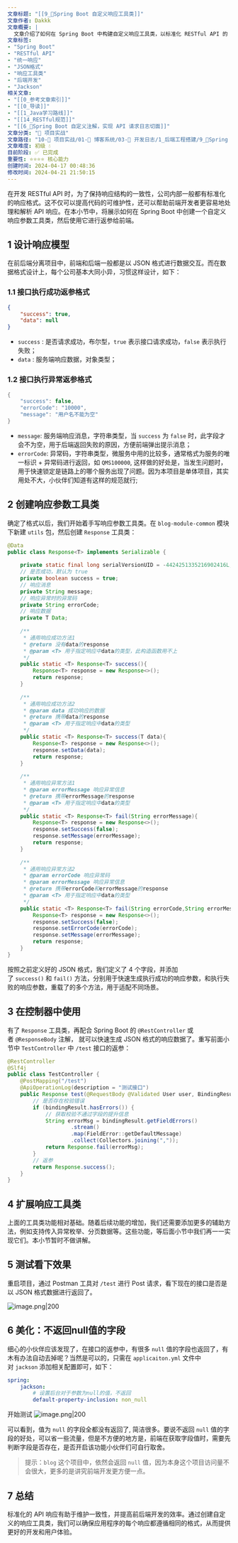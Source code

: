 ```yaml
---
文章标题: "[[9_📕Spring Boot 自定义响应工具类]]" 
文章作者: Dakkk
文章概要: |
  文章介绍了如何在 Spring Boot 中构建自定义响应工具类，以标准化 RESTful API 的 JSON 响应格式。通过设计统一的成功与失败模型和泛型 `Response` 类，简化了控制器层的数据返回，提升前后端协作效率和接口一致性，并提供了Jackson配置优化。
文章标签:
- "Spring Boot"
- "RESTful API"
- "统一响应"
- "JSON格式"
- "响应工具类"
- "后端开发"
- "Jackson"
相关文章:
- "[[0_参考文章索引]]"
- "[[0_导读]]"
- "[[1_Java学习路线]]"
- "[[14_RESTful规范]]"
- "[[6_📕Spring Boot 自定义注解，实现 API 请求日志切面]]"
文章分类: "🚀 项目实战"
文章路径: "10-🚀 项目实战/01-📝 博客系统/03-📝 开发日志/1_后端工程搭建/9_📕Spring Boot 自定义响应工具类.md"
文章难度: 初级 💧
目前阶段: ✅ 已完成
重要性: ⭐⭐⭐⭐ 核心能力
创建时间: 2024-04-17 00:48:36
修改时间: 2024-04-21 21:50:15
---
```


在开发 RESTful API 时，为了保持响应结构的一致性，公司内部一般都有标准化的响应格式。这不仅可以提高代码的可维护性，还可以帮助前端开发者更容易地处理和解析 API 响应。在本小节中，将展示如何在 Spring Boot 中创建一个自定义响应参数工具类，然后使用它进行返参给前端。
## 1 设计响应模型

在前后端分离项目中，前端和后端一般都是以 JSON 格式进行数据交互。而在数据格式设计上，每个公司基本大同小异，习惯这样设计，如下：
### 1.1 接口执行成功返参格式

```json
{
	"success": true,
	"data": null
}
```

- `success` : 是否请求成功，布尔型，`true` 表示接口请求成功，`false` 表示执行失败；
- `data` : 服务端响应数据，对象类型；
### 1.2 接口执行异常返参格式

```java
{
	"success": false,
	"errorCode": "10000",
	"message": "用户名不能为空"
}
```

- `message`: 服务端响应消息，字符串类型，当 `success` 为 `false` 时，此字段才会不为空，用于后端返回失败的原因，方便前端弹出提示消息；
- `errorCode`: 异常码，字符串类型，微服务中用的比较多，通常格式为服务的唯一标识 + 异常码进行返回，如 `QMS100000`, 这样做的好处是，当发生问题时，用于快速锁定是链路上的哪个服务出现了问题。因为本项目是单体项目，其实用处不大，小伙伴们知道有这样的规范就行;
## 2 创建响应参数工具类

确定了格式以后，我们开始着手写响应参数工具类。在 `blog-module-common` 模块下新建 `utils` 包，然后创建 `Response` 工具类：
```java
@Data  
public class Response<T> implements Serializable {  
  
    private static final long serialVersionUID = -4424251335216902416L;  
    // 是否成功，默认为 true    
    private boolean success = true;  
    // 响应消息  
    private String message;  
    // 响应异常时的异常码  
    private String errorCode;  
    // 响应数据  
    private T Data;  
  
    /**  
     * 通用响应成功方法1  
     * @return 没有data的response  
     * @param <T> 用于指定响应中data的类型，此构造函数用不上  
     */  
    public static <T> Response<T> success(){  
        Response<T> response = new Response<>();  
        return response;  
    }  
  
    /**  
     * 通用响应成功方法2  
     * @param data 成功响应的数据  
     * @return 携带data的response  
     * @param <T> 用于指定响应中data的类型  
     */  
    public static <T> Response<T> success(T data){  
        Response<T> response = new Response<>();  
        response.setData(data);  
        return response;  
    }  
  
    /**  
     * 通用响应异常方法1  
     * @param errorMessage 响应异常信息  
     * @return 携带errorMessage的response  
     * @param <T> 用于指定响应中data的类型  
     */  
    public static <T> Response<T> fail(String errorMessage){  
        Response<T> response = new Response<>();  
        response.setSuccess(false);  
        response.setMessage(errorMessage);  
        return response;  
    }  
  
    /**  
     * 通用响应异常方法2  
     * @param errorCode 响应异常码  
     * @param errorMessage 响应异常信息  
     * @return 携带errorCode和errorMessage的response  
     * @param <T> 用于指定响应中data的类型  
     */  
    public static <T> Response<T> fail(String errorCode,String errorMessage){  
        Response<T> response = new Response<>();  
        response.setSuccess(false);  
        response.setErrorCode(errorCode);  
        response.setMessage(errorMessage);  
        return response;  
    }  
}
```

按照之前定义好的 JSON 格式，我们定义了 4 个字段，并添加了 `success()` 和 `fail()` 方法，分别用于快速生成执行成功的响应参数，和执行失败的响应参数，重载了的多个方法，用于适配不同场景。
## 3 在控制器中使用

有了 `Response` 工具类，再配合 Spring Boot 的 `@RestController` 或者 `@ResponseBody` 注解， 就可以快速生成 JSON 格式的响应数据了。重写前面小节中 `TestController` 中 `/test` 接口的返参：
```java
@RestController  
@Slf4j  
public class TestController {  
    @PostMapping("/test")  
    @ApiOperationLog(description = "测试接口")  
    public Response test(@RequestBody @Validated User user, BindingResult bindingResult) {  
        // 是否存在校验错误  
        if (bindingResult.hasErrors()) {  
            // 获取校验不通过字段的提升信息  
            String errorMsg = bindingResult.getFieldErrors()  
                    .stream()  
                    .map(FieldError::getDefaultMessage)  
                    .collect(Collectors.joining(","));  
            return Response.fail(errorMsg);  
        }  
        // 返参  
        return Response.success();  
    }  
}
```
## 4 扩展响应工具类

上面的工具类功能相对基础。随着后续功能的增加，我们还需要添加更多的辅助方法，例如支持传入异常枚举、分页数据等。这些功能，等后面小节中我们再一一实现它们。本小节暂时不做讲解。
## 5 测试看下效果

重启项目，通过 Postman 工具对 `/test` 进行 Post 请求，看下现在的接口是否是以 JSON 格式数据进行返回了。

![image.png|200](https://my-obsidian-image.oss-cn-guangzhou.aliyuncs.com/2024/04/dccacb055653e3305635425a3426e85a.png)
## 6 美化：不返回null值的字段

细心的小伙伴应该发现了，在接口的返参中，有很多 `null` 值的字段也返回了，有木有办法自动去掉呢？当然是可以的，只需在 `applicaiton.yml` 文件中对 `jackson` 添加相关配置即可，如下：
```yml
spring:   
    jackson:  
        # 设置后台对于参数为null的值，不返回  
        default-property-inclusion: non_null  
```

开始测试
![image.png|200](https://my-obsidian-image.oss-cn-guangzhou.aliyuncs.com/2024/04/32919e253773b7629e5450c9bd0a8858.png)

可以看到，值为 `null` 的字段全都没有返回了, 简洁很多。要说不返回 `null` 值的字段的好处，可以省一些流量，但是不方便的地方是，前端在获取字段值时，需要先判断字段是否存在，是否开启该功能小伙伴们可自行取舍。

> 提示：`blog` 这个项目中，依然会返回 `null` 值，因为本身这个项目访问量不会很大，更多的是讲究前端开发更方便一点。
## 7 总结

标准化的 API 响应有助于维护一致性，并提高前后端开发的效率。通过创建自定义的响应工具类，我们可以确保应用程序的每个响应都遵循相同的格式，从而提供更好的开发和用户体验。